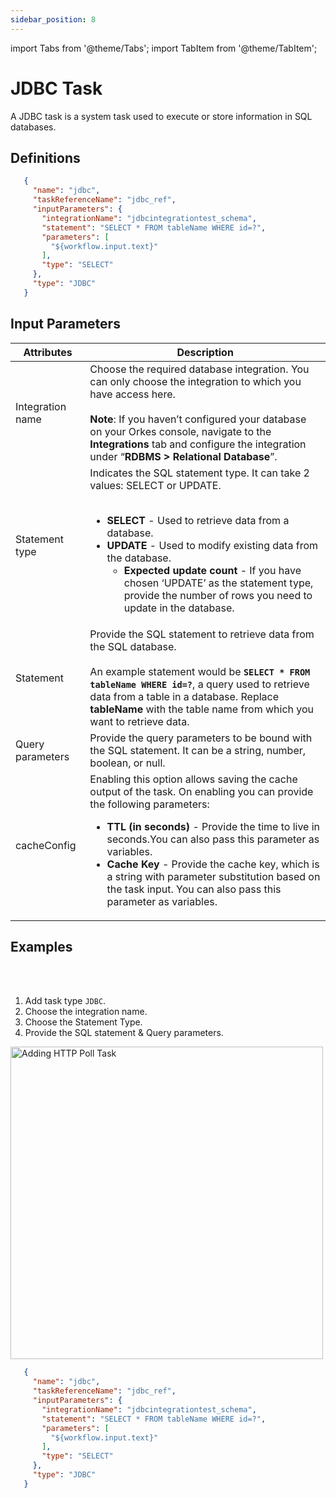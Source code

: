 ```yaml
---
sidebar_position: 8
---
```


import Tabs from '@theme/Tabs';
import TabItem from '@theme/TabItem';

# JDBC Task

A JDBC task is a system task used to execute or store information in SQL databases.

## Definitions

```json
   {
     "name": "jdbc",
     "taskReferenceName": "jdbc_ref",
     "inputParameters": {
       "integrationName": "jdbcintegrationtest_schema",
       "statement": "SELECT * FROM tableName WHERE id=?",
       "parameters": [
         "${workflow.input.text}"
       ],
       "type": "SELECT"
     },
     "type": "JDBC"
   }
```

## Input Parameters

| Attributes | Description |
| ---------- | ----------- |
| Integration name | Choose the required database integration. You can only choose the integration to which you have access here.<br/><br/>**Note**: If you haven’t configured your database on your Orkes console, navigate to the **Integrations** tab and configure the integration under “**RDBMS > Relational Database**”.|
| Statement type | Indicates the SQL statement type. It can take 2 values: SELECT or UPDATE.<br/><br/><ul><li>**SELECT** - Used to retrieve data from a database.</li><li>**UPDATE** - Used to modify existing data from the database.<ul><li>**Expected update count** - If you have chosen ‘UPDATE’ as the statement type, provide the number of rows you need to update in the database.</li></ul></li></ul>|
| Statement | Provide the SQL statement to retrieve data from the SQL database. <br/><br/>An example statement would be **`SELECT * FROM tableName WHERE id=?`**, a query used to retrieve data from a table in a database. Replace **tableName** with the table name from which you want to retrieve data. |
| Query parameters | Provide the query parameters to be bound with the SQL statement. It can be a string, number, boolean, or null. | 
| cacheConfig | Enabling this option allows saving the cache output of the task. On enabling you can provide the following parameters:<ul><li>**TTL (in seconds)** - Provide the time to live in seconds.You can also pass this parameter as variables.</li><li>**Cache Key** - Provide the cache key, which is a string with parameter substitution based on the task input. You can also pass this parameter as variables.</li></ul>|

## Examples

<Tabs>
<TabItem value="UI" label="UI" className="paddedContent">

<div className="row">
<div className="col col--4">

<br/>
<br/>

1. Add task type `JDBC`.
2. Choose the integration name.
3. Choose the Statement Type.
4. Provide the SQL statement & Query parameters.


</div>
<div className="col">
<div className="embed-loom-video">

<p><img src="/content/img/jdbc-worker-task.png" alt="Adding HTTP Poll Task" width="500" height="auto"/></p>

</div>
</div>
</div>



</TabItem>
 <TabItem value="JSON" label="JSON Example">

```json
   {
     "name": "jdbc",
     "taskReferenceName": "jdbc_ref",
     "inputParameters": {
       "integrationName": "jdbcintegrationtest_schema",
       "statement": "SELECT * FROM tableName WHERE id=?",
       "parameters": [
         "${workflow.input.text}"
       ],
       "type": "SELECT"
     },
     "type": "JDBC"
   }
```

</TabItem>
</Tabs>